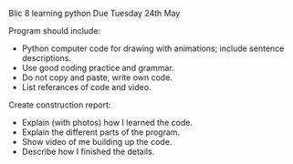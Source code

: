 Blic 8 learning python
Due Tuesday 24th May

Program should include:
- Python computer code for drawing with animations; include sentence descriptions.
- Use good coding practice and grammar.
- Do not copy and paste, write own code.
- List referances of code and video.

Create construction report:
- Explain (with photos) how I learned the code.
- Explain the different parts of the program.
- Show video of me building up the code.
- Describe how I finished the details.

